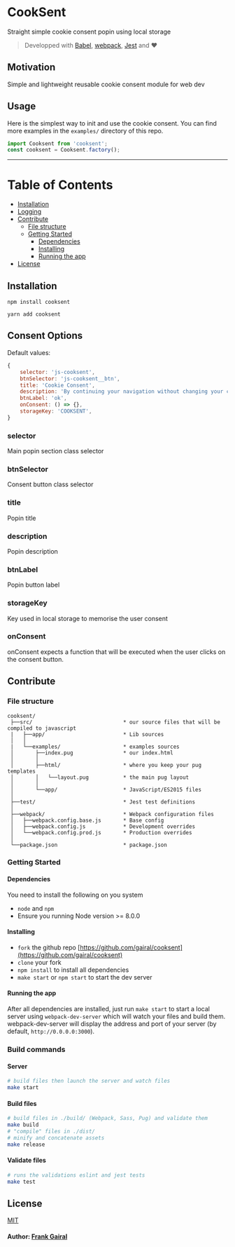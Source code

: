 # CookSent

Straight simple cookie consent popin using local storage

> Developped with [Babel](https://babeljs.io), [webpack](http://webpack.github.io), [Jest](https://facebook.github.io/jest/) and :heart:

## Motivation
Simple and lightweight reusable cookie consent module for web dev

## Usage
Here is the simplest way to init and use the cookie consent.
You can find more examples in the `examples/` directory of this repo.

``` js
import Cooksent from 'cooksent';
const cooksent = Cooksent.factory();
```

---

# Table of Contents
* [Installation](#installation)
* [Logging](#logging)
* [Contribute](#contribute)
    * [File structure](#file-structure)
    * [Getting Started](#getting-started)
        * [Dependencies](#dependencies)
        * [Installing](#installing)
        * [Running the app](#running-the-app)
* [License](#license)

## Installation
```
npm install cooksent
```
```
yarn add cooksent
```

## Consent Options
Default values:
``` js
{
    selector: 'js-cooksent',
    btnSelector: 'js-cooksent__btn',
    title: 'Cookie Consent',
    description: 'By continuing your navigation without changing your cookie settings, you accept the use of cookies to analyse and measure audience, attendance, navigation and redirection from external websites.',
    btnLabel: 'ok',
    onConsent: () => {},
    storageKey: 'COOKSENT',
}
```

### selector
Main popin section class selector

### btnSelector
Consent button class selector

### title
Popin title

### description
Popin description

### btnLabel
Popin button label

### storageKey
Key used in local storage to memorise the user consent

### onConsent
onConsent expects a function that will be executed when the user clicks on the consent button.

## Contribute
### File structure
```
cooksent/
 ├──src/                             * our source files that will be compiled to javascript
 |   ├──app/                         * Lib sources
 │   │
 |   └──examples/                    * examples sources
 │       ├──index.pug                * our index.html
 │       │
 │       ├──html/                    * where you keep your pug templates
 │       │   └──layout.pug           * the main pug layout
 │       │
 │       └──app/                     * JavaScript/ES2015 files
 │
 ├──test/                            * Jest test definitions
 │
 ├──webpack/                         * Webpack configuration files
 │   ├──webpack.config.base.js       * Base config
 │   ├──webpack.config.js            * Development overrides
 │   └──webpack.config.prod.js       * Production overrides
 │
 └──package.json                     * package.json
```
### Getting Started
#### Dependencies
You need to install the following on you system
* `node` and `npm`
* Ensure you running Node version >= 8.0.0

#### Installing
* `fork` the github repo [https://github.com/gairal/cooksent](https://github.com/gairal/cooksent)
* `clone` your fork
* `npm install` to install all dependencies
* `make start` or `npm start` to start the dev server

#### Running the app
After all dependencies are installed, just run `make start` to start a local server using `webpack-dev-server` which will watch your files and build them.
webpack-dev-server will display the address and port of your server (by default, `http://0.0.0.0:3000`).

### Build commands
#### Server
```bash
# build files then launch the server and watch files
make start
```
#### Build files
```bash
# build files in ./build/ (Webpack, Sass, Pug) and validate them
make build
# "compile" files in ./dist/
# minify and concatenate assets
make release
```
#### Validate files
```bash
# runs the validations eslint and jest tests
make test
```

## License
[MIT](/LICENSE.md)

#### Author: [Frank Gairal]

[Frank Gairal]: http://github.com/gairal
